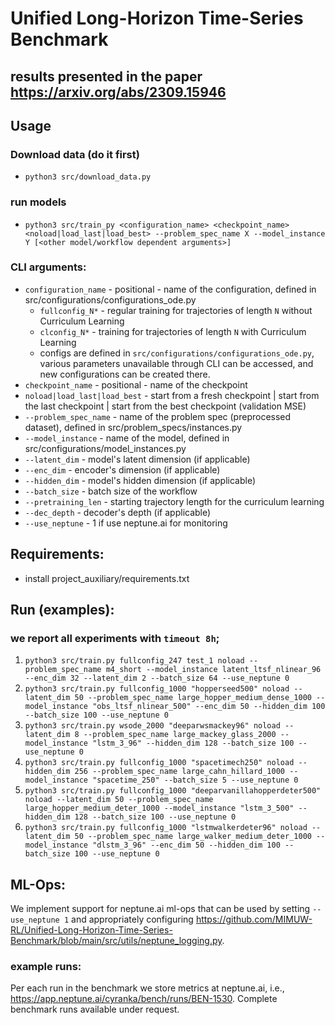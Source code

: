 # Unified Long-Horizon Time-Series Benchmark
## results presented in the paper https://arxiv.org/abs/2309.15946 
## Usage
### Download data (do it first)
- `python3 src/download_data.py`
### run models
- `python3 src/train_py <configuration_name> <checkpoint_name> <noload|load_last|load_best> --problem_spec_name X --model_instance Y [<other model/workflow dependent arguments>]`

### CLI arguments:
- `configuration_name` - positional - name of the configuration, defined in src/configurations/configurations_ode.py
    - `fullconfig_N*` - regular training for trajectories of length `N` without Curriculum Learning
    - `clconfig_N*` - training for trajectories of length `N` with Curriculum Learning
    - configs are defined in `src/configurations/configurations_ode.py`, various parameters unavailable through CLI can be accessed, and new configurations can be created there.
- `checkpoint_name` - positional - name of the checkpoint
- `noload|load_last|load_best` - start from a fresh checkpoint | start from the last checkpoint | start from the best checkpoint (validation MSE)
- `--problem_spec_name` - name of the problem spec (preprocessed dataset), defined in src/problem_specs/instances.py
- `--model_instance` - name of the model, defined in src/configurations/model_instances.py
- `--latent_dim` - model's latent dimension (if applicable)
- `--enc_dim` - encoder's dimension (if applicable)
- `--hidden_dim` - model's hidden dimension (if applicable)
- `--batch_size` - batch size of the workflow
- `--pretraining_len` - starting trajectory length for the curriculum learning
- `--dec_depth` - decoder's depth (if applicable)
- `--use_neptune` - 1 if use neptune.ai for monitoring


## Requirements:
- install project_auxiliary/requirements.txt


## Run (examples):

### we report all experiments with `timeout 8h`;

1. `python3 src/train.py fullconfig_247 test_1 noload --problem_spec_name m4_short --model_instance latent_ltsf_nlinear_96 --enc_dim 32 --latent_dim 2 --batch_size 64 --use_neptune 0`
2. `python3 src/train.py fullconfig_1000 "hopperseed500" noload --latent_dim 50 --problem_spec_name large_hopper_medium_dense_1000 --model_instance "obs_ltsf_nlinear_500" --enc_dim 50 --hidden_dim 100 --batch_size 100 --use_neptune 0`
3. `python3 src/train.py wsode_2000 "deeparwsmackey96" noload --latent_dim 8 --problem_spec_name large_mackey_glass_2000 --model_instance "lstm_3_96" --hidden_dim 128 --batch_size 100 --use_neptune 0`
4. `python3 src/train.py fullconfig_1000 "spacetimech250" noload --hidden_dim 256 --problem_spec_name large_cahn_hillard_1000 --model_instance "spacetime_250" --batch_size 5 --use_neptune 0`
5. `python3 src/train.py fullconfig_1000 "deeparvanillahopperdeter500" noload --latent_dim 50 --problem_spec_name large_hopper_medium_deter_1000 --model_instance "lstm_3_500" --hidden_dim 128 --batch_size 100 --use_neptune 0`
6. `python3 src/train.py fullconfig_1000 "lstmwalkerdeter96" noload --latent_dim 50 --problem_spec_name large_walker_medium_deter_1000 --model_instance "dlstm_3_96" --enc_dim 50 --hidden_dim 100 --batch_size 100 --use_neptune 0`

## ML-Ops:
We implement support for neptune.ai ml-ops that can be used by setting `--use_neptune 1` and appropriately configuring https://github.com/MIMUW-RL/Unified-Long-Horizon-Time-Series-Benchmark/blob/main/src/utils/neptune_logging.py.
### example runs:
Per each run in the benchmark we store metrics at neptune.ai, i.e., https://app.neptune.ai/cyranka/bench/runs/BEN-1530. Complete benchmark runs available under request.
